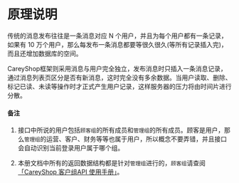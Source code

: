 # 原理说明

传统的消息发布往往是一条消息对应 N 个用户，并且为每个用户都有一条记录，如果有 10 万个用户，那么每发布一条消息都要等很久很久(等所有记录插入完)，而且还增加数据库的空间。

CareyShop框架则采用消息与用户完全独立，发布消息时只插入一条消息记录，通过消息列表页区分是否有新消息，这时完全没有多余数据。当用户读取、删除、标记已读、未读等操作时才正式产生用户记录，这样服务器的压力将由时间片进行分散。

#### 备注
1. 接口中所说的用户包括`顾客组`的所有成员和`管理组`的所有成员。顾客是用户，那么`管理组`的运营、客户、财务等等也属于用户，所以概念不要弄错，并且接口会自动识别当前登录用户属于哪个组。

2. 本册文档中所有的返回数据结构都是针对`管理组`进行的，`顾客组`请查阅[「CareyShop 客户组API 使用手册」](https://doc.careyshop.cn/docs/client_api/a-31523263495 "「CareyShop 客户组API 使用手册」")。